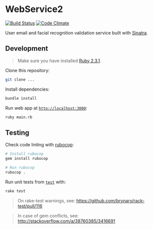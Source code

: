# WebService2

[![Build Status](https://travis-ci.org/mrpatiwi/ACID-webservice2.svg)](https://travis-ci.org/mrpatiwi/ACID-webservice2) [![Code Climate](https://codeclimate.com/github/mrpatiwi/ACID-webservice2/badges/gpa.svg)](https://codeclimate.com/github/mrpatiwi/ACID-webservice2)

User email and facial recognition validation service built with [Sinatra](http://www.sinatrarb.com/).

## Development

> Make sure you have installed [Ruby 2.3.1](https://www.ruby-lang.org/es/downloads/).

Clone this repository:

```sh
git clone ...
```

Install dependencies:

```sh
bundle install
```

Run web app at [`http://localhost:3000`](http://localhost:3000):

```sh
ruby main.rb
```

## Testing

Check code linting with [rubocop](https://github.com/bbatsov/rubocop):

```sh
# Install rubocop
gem install rubocop

# Run rubocop
rubocop .
```

Run unit tests from [`test`](./test) with:

```sh
rake test
```

> On rake-test warnings, see: https://github.com/brynary/rack-test/pull/116

> In case of gem conflicts, see: http://stackoverflow.com/a/38760385/3416691
